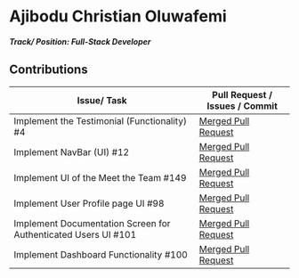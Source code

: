 # Ajibodu Christian Oluwafemi

##### Track/ Position: **Full-Stack Developer**

## Contributions

| Issue/ Task       | Pull Request / Issues / Commit                                          |
| ----------------- | ----------------------------------------------------------------------- |
| Implement the Testimonial (Functionality) #4 | [Merged Pull Request](https://github.com/zuri-training/AuthWiki_Team9/pull/57) |
| Implement NavBar (UI) #12 | [Merged Pull Request](https://github.com/zuri-training/AuthWiki_Team9/pull/45) |
| Implement UI of the Meet the Team #149 | [Merged Pull Request](https://github.com/zuri-training/AuthWiki_Team9/pull/150) |
| Implement User Profile page UI #98 | [Merged Pull Request](https://github.com/zuri-training/AuthWiki_Team9/pull/137) |
| Implement Documentation Screen for Authenticated Users UI #101 | [Merged Pull Request](https://github.com/zuri-training/AuthWiki_Team9/pull/135) |
| Implement Dashboard Functionality #100 | [Merged Pull Request](https://github.com/zuri-training/AuthWiki_Team9/pull/125) |
